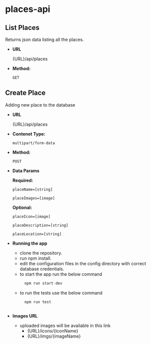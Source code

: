 # places-api

**List Places**
----
  Returns json data listing all the places.

* **URL**

  {URL}/api/places

* **Method:**

  `GET`


**Create Place**
----
  Adding new place to the database
  
* **URL**

  {URL}/api/places

* **Contenet Type:**

  `multipart/form-data`
  
* **Method:**

	`POST`

* **Data Params**

   **Required:**

   `placeName=[string]`

   `placeImages=[image]`

   **Optional:**

   `placeIcon=[image]`

   `placeDescription=[string]`

   `placeLocation=[string]`
   
* **Running the app**
  * clone the repository.
  * run npm install.
  * edit the configuration files in the config directory with correct database credentials.
  * to start the app run the below command 
    ```javascript
      npm run start-dev

  * to run the tests use the below command 
    ```javascript
  	  npm run test
      
 * **Images URL**
    * uploaded images will be available in this link
      * {URL}/icons/{iconName}
      * {URL}/imgs/{imageName}
      
